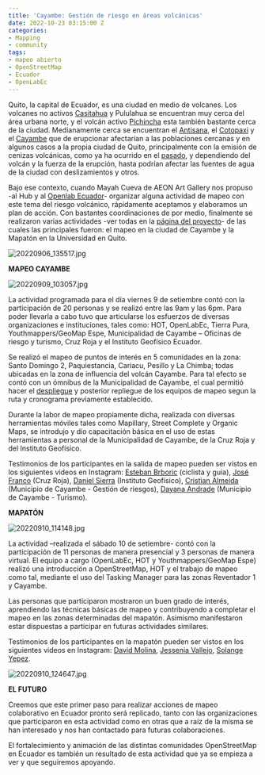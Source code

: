 ```yaml
---
title: 'Cayambe: Gestión de riesgo en áreas volcánicas'
date: 2022-10-23 03:15:00 Z
categories:
- Mapping
- community
tags:
- mapeo abierto
- OpenStreetMap
- Ecuador
- OpenLabEc
---
```


Quito, la capital de Ecuador, es una ciudad en medio de volcanes. Los volcanes no activos [Casitahua](https://es.wikipedia.org/wiki/Volc%C3%A1n_Casitagua) y Pululahua se encuentran muy cerca del área urbana norte, y el volcán activo [Pichincha](https://es.wikipedia.org/wiki/Volc%C3%A1n_Pichincha) esta también bastante cerca de la ciudad. Medianamente cerca se encuentran el [Antisana](https://es.wikipedia.org/wiki/Volc%C3%A1n_Antisana), el [Cotopaxi](https://es.wikipedia.org/wiki/Volc%C3%A1n_Cotopaxi) y el [Cayambe](https://es.wikipedia.org/wiki/Volc%C3%A1n_Cayambe) que de erupcionar afectarían a las poblaciones cercanas y en algunos casos a la propia ciudad de Quito, principalmente con la emisión de cenizas volcánicas, como ya ha ocurrido en el [pasado](https://journals.openedition.org/bifea/2290), y dependiendo del volcán y la fuerza de la erupción, hasta podrían afectar las fuentes de agua de la ciudad con deslizamientos y otros.

Bajo ese contexto, cuando Mayah Cueva de AEON Art Gallery nos propuso -al Hub y al [Openlab Ecuador](https://openlab.ec/)- organizar alguna actividad de mapeo con este tema del riesgo volcánico, rápidamente aceptamos y elaboramos un plan de acción. Con bastantes coordinaciones de por medio, finalmente se realizaron varias actividades -ver todas en la [página del proyecto](https://stories.hotosm.org/mapeo-de-volcanes-en-ecuador/index.html)- de las cuales las principales fueron: el mapeo en la ciudad de Cayambe y la Mapatón en la Universidad en Quito.

![20220906_135517.jpg](/uploads/20220906_135517.jpg)

**MAPEO CAYAMBE**

![20220909_103057.jpg](/uploads/20220909_103057.jpg)

La actividad programada para el día viernes 9 de setiembre contó con la participación de 20 personas y se realizó entre las 9am y las 6pm. Para poder llevarla a cabo tuvo que articularse los esfuerzos de diversas organizaciones e instituciones, tales como: HOT, OpenLabEc, Tierra Pura, Youthmappers/GeoMap Espe, Municipalidad de Cayambe – Oficinas de riesgo y turismo, Cruz Roja y el Instituto Geofísico Ecuador.

Se realizó el mapeo de puntos de interés en 5 comunidades en la zona: Santo Domingo 2, Paquiestancia, Cariacu, Pesillo y La Chimba; todas ubicadas en la zona de influencia del volcán Cayambe. Para tal efecto se contó con un ómnibus de la Municipalidad de Cayambe, el cual permitió hacer el [despliegue](https://www.youtube.com/watch?v=RUVKyTnJ3pw) y posterior repliegue de los equipos de mapeo segun la ruta y cronograma previamente establecido.

Durante la labor de mapeo propiamente dicha, realizada con diversas herramientas móviles tales como Mapillary, Street Complete y Organic Maps, se introdujo y dio capacitación básica en el uso de estas herramientas a personal de la Municipalidad de Cayambe, de la Cruz Roja y del Instituto Geofísico.

Testimonios de los participantes en la salida de mapeo pueden ser vistos en los siguientes videos en Instagram: [Esteban Brboric](https://www.instagram.com/p/CibLZGNpLpk/) (ciclista y guia), [José Franco](https://www.instagram.com/p/CiiBhG6AR4G/) (Cruz Roja), [Daniel Sierra](https://www.instagram.com/p/Cif_JA_JLns/) (Instituto Geofísico), [Cristian Almeida](https://www.instagram.com/p/CikxWoUp_O-/) (Municipio de Cayambe - Gestión de riesgos), [Dayana Andrade](https://www.instagram.com/p/CinLhh0gWOp/) (Municipio de Cayambe - Turismo).

**MAPATÓN**

![20220910_114148.jpg](/uploads/20220910_114148.jpg)

La actividad –realizada el sábado 10 de setiembre- contó con la participación de 11 personas de manera presencial y 3 personas de manera virtual. El equipo a cargo (OpenLabEc, HOT y Youthmappers/GeoMap Espe) realizó una introducción a OpenStreetMap, HOT y el trabajo de mapeo como tal, mediante el uso del Tasking Manager para las zonas Reventador 1 y Cayambe.

Las personas que participaron mostraron un buen grado de interés, aprendiendo las técnicas básicas de mapeo y contribuyendo a completar el mapeo en las zonas determinadas del mapatón. Asimismo manifestaron estar dispuestas a participar en futuras actividades similares. 

Testimonios de los participantes en la mapatón pueden ser vistos en los siguientes videos en Instagram: [David Molina](https://www.instagram.com/p/CivyWTLpGPT/), [Jessenia Vallejo](https://www.instagram.com/p/Cis81ySJ5JQ/), [Solange Yepez](https://www.instagram.com/p/CiyVGpfJSDn/).

![20220910_124647.jpg](/uploads/20220910_124647.jpg)

**EL FUTURO**

Creemos que este primer paso para realizar acciones de mapeo colaborativo en Ecuador pronto será replicado, tanto con las organizaciones que participaron en esta actividad como en otras que a raíz de la misma se han interesado y nos han contactado para futuras colaboraciones.

El fortalecimiento y animación de las distintas comunidades OpenStreetMap en Ecuador es también un resultado de esta actividad que ya se empieza a ver y que seguiremos apoyando.
